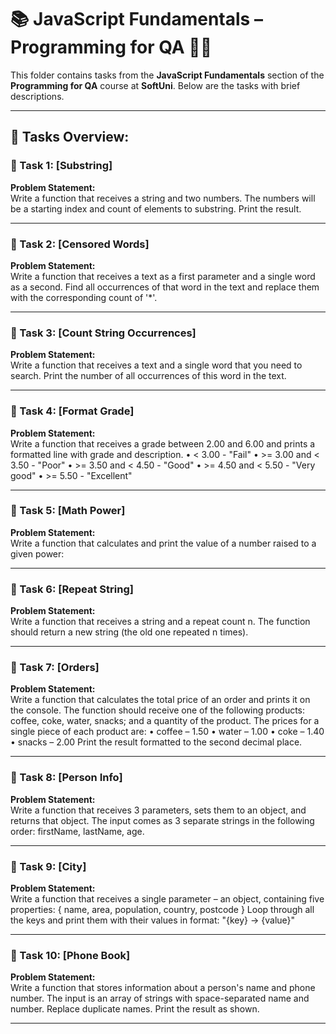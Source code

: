 # 📚 JavaScript Fundamentals – Programming for QA 🧑‍💻

This folder contains tasks from the **JavaScript Fundamentals** section of the **Programming for QA** course at **SoftUni**. Below are the tasks with brief descriptions.

---

## 🔧 Tasks Overview:

### 📝 Task 1: [Substring]
**Problem Statement:**  
Write a function that receives a string and two numbers. The numbers will be a starting index and count of elements to substring. Print the result.

---

### 📝 Task 2: [Censored Words]
**Problem Statement:**  
Write a function that receives a text as a first parameter and a single word as a second. Find all occurrences of that word in the text and replace them with the corresponding count of '*'.

---

### 📝 Task 3: [Count String Occurrences]
**Problem Statement:**  
Write a function that receives a text and a single word that you need to search. Print the number of all occurrences of this word in the text.

---

### 📝 Task 4: [Format Grade]
**Problem Statement:**  
Write a function that receives a grade between 2.00 and 6.00 and prints a formatted line with grade and description.
•	< 3.00 - "Fail"
•	>= 3.00 and < 3.50 - "Poor"
•	>= 3.50 and < 4.50 - "Good"
•	>= 4.50 and < 5.50 - "Very good"
•	>= 5.50 - "Excellent"

---

### 📝 Task 5: [Math Power]
**Problem Statement:**  
Write a function that calculates and print the value of a number raised to a given power:

---

### 📝 Task 6: [Repeat String]
**Problem Statement:**  
Write a function that receives a string and a repeat count n. The function should return a new string (the old one repeated n times).

---

### 📝 Task 7: [Orders]
**Problem Statement:**  
Write a function that calculates the total price of an order and prints it on the console. The function should receive one of the following products: coffee, coke, water, snacks; and a quantity of the product. The prices for a single piece of each product are: 
•	coffee – 1.50
•	water – 1.00
•	coke – 1.40
•	snacks – 2.00
Print the result formatted to the second decimal place.

---

### 📝 Task 8: [Person Info]
**Problem Statement:**  
Write a function that receives 3 parameters, sets them to an object, and returns that object.
The input comes as 3 separate strings in the following order: firstName, lastName, age.

---

### 📝 Task 9: [City]
**Problem Statement:**  
Write a function that receives a single parameter – an object, containing five properties:
{ name, area, population, country, postcode }
Loop through all the keys and print them with their values in format: "{key} -> {value}"

---

### 📝 Task 10: [Phone Book]
**Problem Statement:**  
Write a function that stores information about a person's name and phone number. The input is an array of strings with space-separated name and number. Replace duplicate names. Print the result as shown.

---

